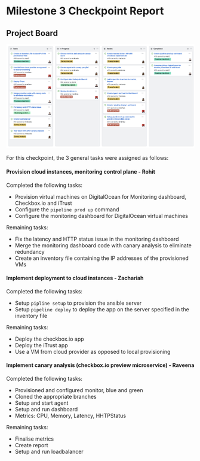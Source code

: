 # Milestone 3 Checkpoint Report

## Project Board
![](images/M3-Checkpoint.PNG)

For this checkpoint, the 3 general tasks were assigned as follows:

#### Provision cloud instances, monitoring control plane - Rohit

Completed the following tasks:

- Provision virtual machines on DigitalOcean for Monitoring dashboard, Checkbox.io and iTrust
- Configure the `pipeline prod up` command
- Configure the monitoring dashboard for DigitalOcean virtual machines

Remaining tasks:

- Fix the latency and HTTP status issue in the monitoring dashboard
- Merge the monitoring dashboard code with canary analysis to eliminate redundancy
- Create an inventory file containing the IP addresses of the provisioned VMs

#### Implement deployment to cloud instances - Zachariah

Completed the following tasks:

- Setup `pipline setup` to provision the ansible server
- Setup `pipeline deploy` to deploy the app on the server specified in the inventory file

Remaining tasks:

- Deploy the checkbox.io app
- Deploy the iTrust app
- Use a VM from cloud provider as opposed to local provisioning

#### Implement canary analysis (checkbox.io preview microservice) - Raveena

Completed the following tasks:

- Provisioned and configured monitor, blue and green
- Cloned the appropriate branches
- Setup and start agent
- Setup and run dashboard
- Metrics: CPU, Memory, Latency, HHTPStatus

Remaining tasks:

- Finalise metrics
- Create report
- Setup and run loadbalancer
